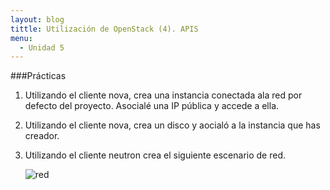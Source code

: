 ```yaml
---
layout: blog
tittle: Utilización de OpenStack (4). APIS
menu:
  - Unidad 5
---
```

###Prácticas

1. Utilizando el cliente nova, crea una instancia conectada ala red por defecto del proyecto. Asocialé una IP pública y accede a ella.

2. Utilizando el cliente nova, crea un disco y aocialó a la instancia que has creador.

3. Utilizando el cliente neutron crea el siguiente escenario de red.

	![red](http://iesgn.github.io/curso/u4/img/red4.png)
